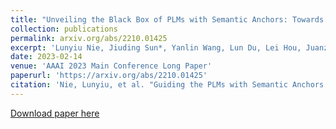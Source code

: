 ```yaml
---
title: "Unveiling the Black Box of PLMs with Semantic Anchors: Towards Interpretable Neural Semantic Parsing"
collection: publications
permalink: arxiv.org/abs/2210.01425
excerpt: 'Lunyiu Nie, Jiuding Sun*, Yanlin Wang, Lun Du, Lei Hou, Juanzi Li, Shi Han, Dongmei Zhang, Jidong Zhai'
date: 2023-02-14
venue: 'AAAI 2023 Main Conference Long Paper'
paperurl: 'https://arxiv.org/abs/2210.01425'
citation: 'Nie, Lunyiu, et al. "Guiding the PLMs with Semantic Anchors as Intermediate Supervision: Towards Interpretable Semantic Parsing." arXiv preprint arXiv:2210.01425 (2022).'
---
```

[Download paper here](https://arxiv.org/pdf/2210.01425.pdf)